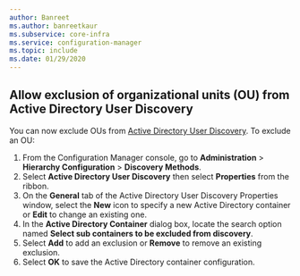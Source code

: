 ```yaml
---
author: Banreet
ms.author: banreetkaur
ms.subservice: core-infra
ms.service: configuration-manager
ms.topic: include
ms.date: 01/29/2020
---
```

## <a name="bkmk_disco"></a> Allow exclusion of organizational units (OU) from Active Directory User Discovery 
<!--5193509-->
You can now exclude OUs from [Active Directory User Discovery](../../../../servers/deploy/configure/configure-discovery-methods.md#bkmk_config-adud). To exclude an OU:

1. From the Configuration Manager console, go to **Administration** > **Hierarchy Configuration** > **Discovery Methods**.
1. Select **Active Directory User Discovery** then select **Properties** from the ribbon.
1. On the **General** tab of the Active Directory User Discovery Properties window, select the **New** icon to specify a new Active Directory container or **Edit** to change an existing one.
1. In the **Active Directory Container** dialog box, locate the search option named **Select sub containers to be excluded from discovery**.
1. Select **Add** to add an exclusion or **Remove** to remove an existing exclusion.
1. Select **OK** to save the Active Directory container configuration.
